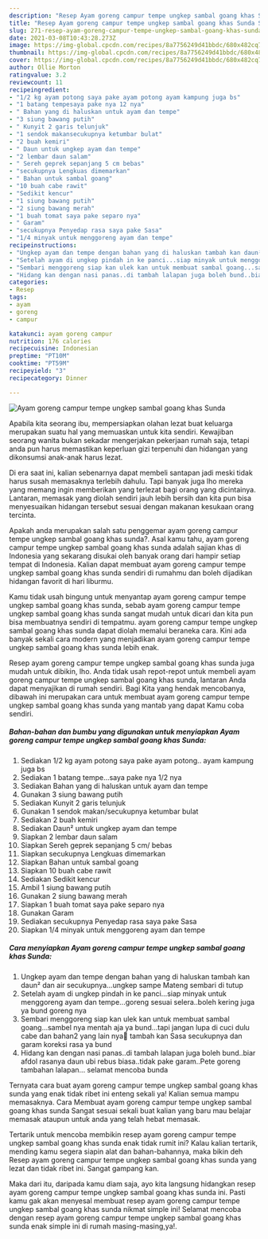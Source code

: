 ```yaml
---
description: "Resep Ayam goreng campur tempe ungkep sambal goang khas Sunda Sederhana dan Mudah Dibuat"
title: "Resep Ayam goreng campur tempe ungkep sambal goang khas Sunda Sederhana dan Mudah Dibuat"
slug: 271-resep-ayam-goreng-campur-tempe-ungkep-sambal-goang-khas-sunda-sederhana-dan-mudah-dibuat
date: 2021-03-08T10:43:28.273Z
image: https://img-global.cpcdn.com/recipes/8a7756249d41bbdc/680x482cq70/ayam-goreng-campur-tempe-ungkep-sambal-goang-khas-sunda-foto-resep-utama.jpg
thumbnail: https://img-global.cpcdn.com/recipes/8a7756249d41bbdc/680x482cq70/ayam-goreng-campur-tempe-ungkep-sambal-goang-khas-sunda-foto-resep-utama.jpg
cover: https://img-global.cpcdn.com/recipes/8a7756249d41bbdc/680x482cq70/ayam-goreng-campur-tempe-ungkep-sambal-goang-khas-sunda-foto-resep-utama.jpg
author: Ollie Morton
ratingvalue: 3.2
reviewcount: 11
recipeingredient:
- "1/2 kg ayam potong saya pake ayam potong ayam kampung juga bs"
- "1 batang tempesaya pake nya 12 nya"
- " Bahan yang di haluskan untuk ayam dan tempe"
- "3 siung bawang putih"
- " Kunyit 2 garis telunjuk"
- "1 sendok makansecukupnya ketumbar bulat"
- "2 buah kemiri"
- " Daun untuk ungkep ayam dan tempe"
- "2 lembar daun salam"
- " Sereh geprek sepanjang 5 cm bebas"
- "secukupnya Lengkuas dimemarkan"
- " Bahan untuk sambal goang"
- "10 buah cabe rawit"
- "Sedikit kencur"
- "1 siung bawang putih"
- "2 siung bawang merah"
- "1 buah tomat saya pake separo nya"
- " Garam"
- "secukupnya Penyedap rasa saya pake Sasa"
- "1/4 minyak untuk menggoreng ayam dan tempe"
recipeinstructions:
- "Ungkep ayam dan tempe dengan bahan yang di haluskan tambah kan daun² dan air secukupnya...ungkep sampe Mateng sembari di tutup"
- "Setelah ayam di ungkep pindah in ke panci...siap minyak untuk menggoreng ayam dan tempe...goreng sesuai selera..boleh kering juga ya bund goreng nya"
- "Sembari menggoreng siap kan ulek kan untuk membuat sambal goang...sambel nya mentah aja ya bund...tapi jangan lupa di cuci dulu cabe dan bahan2 yang lain nya🙂 tambah kan Sasa secukupnya dan garam koreksi rasa ya bund"
- "Hidang kan dengan nasi panas..di tambah lalapan juga boleh bund..biar afdol rasanya daun ubi rebus biasa..tidak pake garam..Pete goreng tambahan lalapan... selamat mencoba bunda"
categories:
- Resep
tags:
- ayam
- goreng
- campur

katakunci: ayam goreng campur 
nutrition: 176 calories
recipecuisine: Indonesian
preptime: "PT10M"
cooktime: "PT59M"
recipeyield: "3"
recipecategory: Dinner

---
```



![Ayam goreng campur tempe ungkep sambal goang khas Sunda](https://img-global.cpcdn.com/recipes/8a7756249d41bbdc/680x482cq70/ayam-goreng-campur-tempe-ungkep-sambal-goang-khas-sunda-foto-resep-utama.jpg)

Apabila kita seorang ibu, mempersiapkan olahan lezat buat keluarga merupakan suatu hal yang memuaskan untuk kita sendiri. Kewajiban seorang  wanita bukan sekadar mengerjakan pekerjaan rumah saja, tetapi anda pun harus memastikan keperluan gizi terpenuhi dan hidangan yang dikonsumsi anak-anak harus lezat.

Di era  saat ini, kalian sebenarnya dapat membeli santapan jadi meski tidak harus susah memasaknya terlebih dahulu. Tapi banyak juga lho mereka yang memang ingin memberikan yang terlezat bagi orang yang dicintainya. Lantaran, memasak yang diolah sendiri jauh lebih bersih dan kita pun bisa menyesuaikan hidangan tersebut sesuai dengan makanan kesukaan orang tercinta. 



Apakah anda merupakan salah satu penggemar ayam goreng campur tempe ungkep sambal goang khas sunda?. Asal kamu tahu, ayam goreng campur tempe ungkep sambal goang khas sunda adalah sajian khas di Indonesia yang sekarang disukai oleh banyak orang dari hampir setiap tempat di Indonesia. Kalian dapat membuat ayam goreng campur tempe ungkep sambal goang khas sunda sendiri di rumahmu dan boleh dijadikan hidangan favorit di hari liburmu.

Kamu tidak usah bingung untuk menyantap ayam goreng campur tempe ungkep sambal goang khas sunda, sebab ayam goreng campur tempe ungkep sambal goang khas sunda sangat mudah untuk dicari dan kita pun bisa membuatnya sendiri di tempatmu. ayam goreng campur tempe ungkep sambal goang khas sunda dapat diolah memalui beraneka cara. Kini ada banyak sekali cara modern yang menjadikan ayam goreng campur tempe ungkep sambal goang khas sunda lebih enak.

Resep ayam goreng campur tempe ungkep sambal goang khas sunda juga mudah untuk dibikin, lho. Anda tidak usah repot-repot untuk membeli ayam goreng campur tempe ungkep sambal goang khas sunda, lantaran Anda dapat menyajikan di rumah sendiri. Bagi Kita yang hendak mencobanya, dibawah ini merupakan cara untuk membuat ayam goreng campur tempe ungkep sambal goang khas sunda yang mantab yang dapat Kamu coba sendiri.

<!--inarticleads1-->

##### Bahan-bahan dan bumbu yang digunakan untuk menyiapkan Ayam goreng campur tempe ungkep sambal goang khas Sunda:

1. Sediakan 1/2 kg ayam potong saya pake ayam potong.. ayam kampung juga bs
1. Sediakan 1 batang tempe...saya pake nya 1/2 nya
1. Sediakan  Bahan yang di haluskan untuk ayam dan tempe
1. Gunakan 3 siung bawang putih
1. Sediakan  Kunyit 2 garis telunjuk
1. Gunakan 1 sendok makan/secukupnya ketumbar bulat
1. Sediakan 2 buah kemiri
1. Sediakan  Daun² untuk ungkep ayam dan tempe
1. Siapkan 2 lembar daun salam
1. Siapkan  Sereh geprek sepanjang 5 cm/ bebas
1. Siapkan secukupnya Lengkuas dimemarkan
1. Siapkan  Bahan untuk sambal goang
1. Siapkan 10 buah cabe rawit
1. Sediakan Sedikit kencur
1. Ambil 1 siung bawang putih
1. Gunakan 2 siung bawang merah
1. Siapkan 1 buah tomat saya pake separo nya
1. Gunakan  Garam
1. Sediakan secukupnya Penyedap rasa saya pake Sasa
1. Siapkan 1/4 minyak untuk menggoreng ayam dan tempe




<!--inarticleads2-->

##### Cara menyiapkan Ayam goreng campur tempe ungkep sambal goang khas Sunda:

1. Ungkep ayam dan tempe dengan bahan yang di haluskan tambah kan daun² dan air secukupnya...ungkep sampe Mateng sembari di tutup
1. Setelah ayam di ungkep pindah in ke panci...siap minyak untuk menggoreng ayam dan tempe...goreng sesuai selera..boleh kering juga ya bund goreng nya
1. Sembari menggoreng siap kan ulek kan untuk membuat sambal goang...sambel nya mentah aja ya bund...tapi jangan lupa di cuci dulu cabe dan bahan2 yang lain nya🙂 tambah kan Sasa secukupnya dan garam koreksi rasa ya bund
1. Hidang kan dengan nasi panas..di tambah lalapan juga boleh bund..biar afdol rasanya daun ubi rebus biasa..tidak pake garam..Pete goreng tambahan lalapan... selamat mencoba bunda




Ternyata cara buat ayam goreng campur tempe ungkep sambal goang khas sunda yang enak tidak ribet ini enteng sekali ya! Kalian semua mampu memasaknya. Cara Membuat ayam goreng campur tempe ungkep sambal goang khas sunda Sangat sesuai sekali buat kalian yang baru mau belajar memasak ataupun untuk anda yang telah hebat memasak.

Tertarik untuk mencoba membikin resep ayam goreng campur tempe ungkep sambal goang khas sunda enak tidak rumit ini? Kalau kalian tertarik, mending kamu segera siapin alat dan bahan-bahannya, maka bikin deh Resep ayam goreng campur tempe ungkep sambal goang khas sunda yang lezat dan tidak ribet ini. Sangat gampang kan. 

Maka dari itu, daripada kamu diam saja, ayo kita langsung hidangkan resep ayam goreng campur tempe ungkep sambal goang khas sunda ini. Pasti kamu gak akan menyesal membuat resep ayam goreng campur tempe ungkep sambal goang khas sunda nikmat simple ini! Selamat mencoba dengan resep ayam goreng campur tempe ungkep sambal goang khas sunda enak simple ini di rumah masing-masing,ya!.

